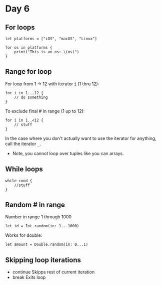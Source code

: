 # Day 6
## For loops
```
let platforms = ["iOS", "macOS", "Linux"]

for os in platforms {
    print("This is an os: \(os)")
}
```
## Range for loop
For loop from 1 -> 12 with iterator ```i``` (1 thru 12):
```
for i in 1...12 {
    // do something
}
```
To exclude final # in range (1 up to 12):
```
for i in 1..<12 {
    // stuff
}
```
In the case where you don't actually want to use the iterator for
anything, call the iterator ```_```.
- Note, you cannot loop over tuples like you can arrays.
## While loops
```
while cond {
    //stuff
}
```
## Random # in range
Number in range 1 through 1000
```
let id = Int.random(in: 1...1000)
```
Works for double:
```
let amount = Double.random(in: 0...1)
```
## Skipping loop iterations
- continue
Skipps rest of current iteration
- break
Exits loop

